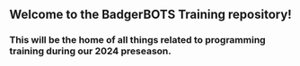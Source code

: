 ## Welcome to the BadgerBOTS Training repository!
### This will be the home of all things related to programming training during our 2024 preseason.
